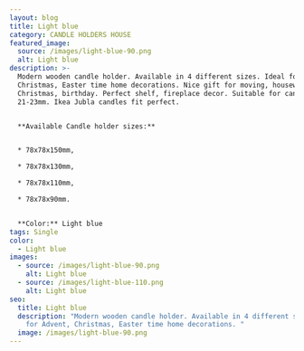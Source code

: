 ```yaml
---
layout: blog
title: Light blue
category: CANDLE HOLDERS HOUSE
featured_image:
  source: /images/light-blue-90.png
  alt: Light blue
description: >-
  Modern wooden candle holder. Available in 4 different sizes. Ideal for Advent,
  Christmas, Easter time home decorations. Nice gift for moving, housewarming,
  Christmas, birthday. Perfect shelf, fireplace decor. Suitable for candles diam
  21-23mm. Ikea Jubla candles fit perfect.


  **Available Candle holder sizes:**


  * 78x78x150mm,

  * 78x78x130mm,

  * 78x78x110mm,

  * 78x78x90mm.


  **Color:** Light blue
tags: Single
color:
  - Light blue
images:
  - source: /images/light-blue-90.png
    alt: Light blue
  - source: /images/light-blue-110.png
    alt: Light blue
seo:
  title: Light blue
  description: "Modern wooden candle holder. Available in 4 different sizes. Ideal
    for Advent, Christmas, Easter time home decorations. "
  image: /images/light-blue-90.png
---
```

